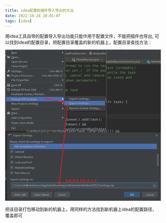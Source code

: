 ```yaml
---
title: idea配置和插件导入导出的方法
date: 2022-10-24 10:01:07
tags: [idea]
---
```


用idea工具自带的配置导入导出功能只能作用于配置文件，不能把插件也导出, 可以找到idea的配置目录，把配置目录覆盖的新的机器上，配置目录查找方法：

![](../images/2022-10-24-10-06-41.png)

把该目录打包移动到新的机器上，用同样的方法找到新机器上idea的配置路径，覆盖即可



